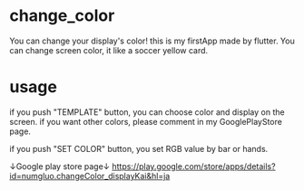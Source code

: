 # change_color

You can change your display's color!
this is my firstApp made by flutter.
You can change screen color, it like a soccer yellow card.

# usage

if you push "TEMPLATE" button, you can choose color and display on the screen.
if you want other colors, please comment in my GooglePlayStore page. 

if you push "SET COLOR" button, you set RGB value by bar or hands.

↓Google play store page↓
https://play.google.com/store/apps/details?id=numgluo.changeColor_displayKai&hl=ja
